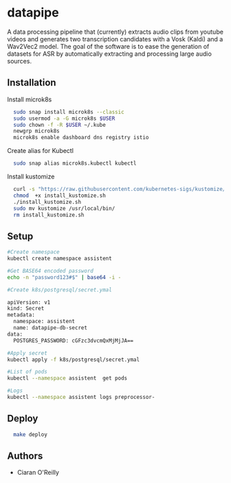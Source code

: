 
# datapipe

A data processing pipeline that (currently) extracts audio clips from youtube videos and generates two transcription candidates with a Vosk (Kaldi) and a Wav2Vec2 model. The goal of the software is to ease the generation of datasets for ASR by automatically extracting and processing large audio sources.



## Installation

Install microk8s

```bash
  sudo snap install microk8s --classic
  sudo usermod -a -G microk8s $USER
  sudo chown -f -R $USER ~/.kube
  newgrp microk8s
  microk8s enable dashboard dns registry istio
```
Create alias for Kubectl

```bash
  sudo snap alias microk8s.kubectl kubectl
```


Install kustomize

```bash
  curl -s "https://raw.githubusercontent.com/kubernetes-sigs/kustomize/master/hack/install_kustomize.sh" --output install_kustomize.sh
  chmod  +x install_kustomize.sh
  ./install_kustomize.sh
  sudo mv kustomize /usr/local/bin/
  rm install_kustomize.sh
```


## Setup 
```bash
#Create namespace
kubectl create namespace assistent

#Get BASE64 encoded password
echo -n "password123#$" | base64 -i -

#Create k8s/postgresql/secret.ymal

apiVersion: v1
kind: Secret
metadata:
  namespace: assistent
  name: datapipe-db-secret
data:
  POSTGRES_PASSWORD: cGFzc3dvcmQxMjMjJA==

#Apply secret
kubectl apply -f k8s/postgresql/secret.ymal

#List of pods
kubectl --namespace assistent  get pods

#Logs 
kubectl --namespace assistent logs preprocessor-

```
## Deploy

```bash
  make deploy 
  ```

## Authors

- Ciaran O'Reilly



